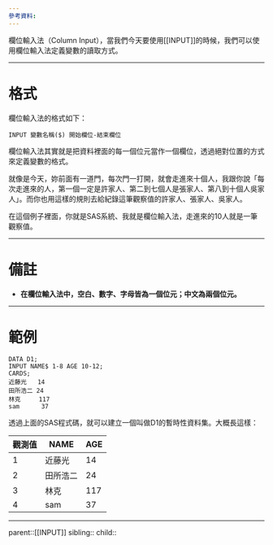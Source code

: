 ```yaml
---
參考資料:
---
```

欄位輸入法（Column Input），當我們今天要使用[[INPUT]]的時候，我們可以使用欄位輸入法定義變數的讀取方式。
- - -
# 格式
欄位輸入法的格式如下：
```SAS
INPUT 變數名稱($) 開始欄位-結束欄位
```

欄位輸入法其實就是把資料裡面的每一個位元當作一個欄位，透過絕對位置的方式來定義變數的格式。

就像是今天，妳前面有一道門，每次門一打開，就會走進來十個人，我跟你說「每次走進來的人，第一個一定是許家人、第二到七個人是張家人、第八到十個人吳家人」。而你也用這樣的規則去給紀錄這筆觀察值的許家人、張家人、吳家人。

在這個例子裡面，你就是SAS系統、我就是欄位輸入法，走進來的10人就是一筆觀察值。
- - -
# 備註
- **在欄位輸入法中，空白、數字、字母皆為一個位元；中文為兩個位元。**
- - -
# 範例
```SAS
DATA D1;
INPUT NAME$ 1-8 AGE 10-12;
CARDS;
近藤光   14
田所浩二 24
林克     117
sam      37
```
透過上面的SAS程式碼，就可以建立一個叫做D1的暫時性資料集。大概長這樣：

| 觀測值 | NAME | AGE |
| --- | ---- | --- |
| 1   | 近藤光  | 14  |
| 2   | 田所浩二 | 24  |
| 3   | 林克   | 117 |
| 4   | sam  | 37  |

- - -
parent::[[INPUT]]
sibling::
child::